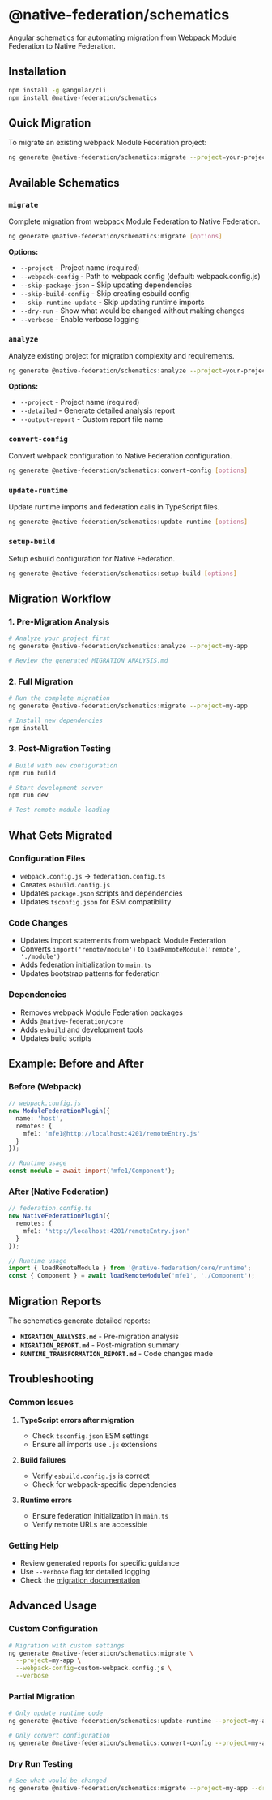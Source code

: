 # @native-federation/schematics

Angular schematics for automating migration from Webpack Module Federation to Native Federation.

## Installation

```bash
npm install -g @angular/cli
npm install @native-federation/schematics
```

## Quick Migration

To migrate an existing webpack Module Federation project:

```bash
ng generate @native-federation/schematics:migrate --project=your-project-name
```

## Available Schematics

### `migrate`
Complete migration from webpack Module Federation to Native Federation.

```bash
ng generate @native-federation/schematics:migrate [options]
```

**Options:**
- `--project` - Project name (required)
- `--webpack-config` - Path to webpack config (default: webpack.config.js)
- `--skip-package-json` - Skip updating dependencies
- `--skip-build-config` - Skip creating esbuild config
- `--skip-runtime-update` - Skip updating runtime imports
- `--dry-run` - Show what would be changed without making changes
- `--verbose` - Enable verbose logging

### `analyze`
Analyze existing project for migration complexity and requirements.

```bash
ng generate @native-federation/schematics:analyze --project=your-project
```

**Options:**
- `--project` - Project name (required)
- `--detailed` - Generate detailed analysis report
- `--output-report` - Custom report file name

### `convert-config`
Convert webpack configuration to Native Federation configuration.

```bash
ng generate @native-federation/schematics:convert-config [options]
```

### `update-runtime`
Update runtime imports and federation calls in TypeScript files.

```bash
ng generate @native-federation/schematics:update-runtime [options]
```

### `setup-build`
Setup esbuild configuration for Native Federation.

```bash
ng generate @native-federation/schematics:setup-build [options]
```

## Migration Workflow

### 1. Pre-Migration Analysis
```bash
# Analyze your project first
ng generate @native-federation/schematics:analyze --project=my-app

# Review the generated MIGRATION_ANALYSIS.md
```

### 2. Full Migration
```bash
# Run the complete migration
ng generate @native-federation/schematics:migrate --project=my-app

# Install new dependencies
npm install
```

### 3. Post-Migration Testing
```bash
# Build with new configuration
npm run build

# Start development server
npm run dev

# Test remote module loading
```

## What Gets Migrated

### Configuration Files
- `webpack.config.js` → `federation.config.ts`
- Creates `esbuild.config.js`
- Updates `package.json` scripts and dependencies
- Updates `tsconfig.json` for ESM compatibility

### Code Changes
- Updates import statements from webpack Module Federation
- Converts `import('remote/module')` to `loadRemoteModule('remote', './module')`
- Adds federation initialization to `main.ts`
- Updates bootstrap patterns for federation

### Dependencies
- Removes webpack Module Federation packages
- Adds `@native-federation/core`
- Adds `esbuild` and development tools
- Updates build scripts

## Example: Before and After

### Before (Webpack)
```typescript
// webpack.config.js
new ModuleFederationPlugin({
  name: 'host',
  remotes: {
    mfe1: 'mfe1@http://localhost:4201/remoteEntry.js'
  }
});

// Runtime usage
const module = await import('mfe1/Component');
```

### After (Native Federation)
```typescript
// federation.config.ts
new NativeFederationPlugin({
  remotes: {
    mfe1: 'http://localhost:4201/remoteEntry.json'
  }
});

// Runtime usage
import { loadRemoteModule } from '@native-federation/core/runtime';
const { Component } = await loadRemoteModule('mfe1', './Component');
```

## Migration Reports

The schematics generate detailed reports:

- **`MIGRATION_ANALYSIS.md`** - Pre-migration analysis
- **`MIGRATION_REPORT.md`** - Post-migration summary
- **`RUNTIME_TRANSFORMATION_REPORT.md`** - Code changes made

## Troubleshooting

### Common Issues

1. **TypeScript errors after migration**
   - Check `tsconfig.json` ESM settings
   - Ensure all imports use `.js` extensions

2. **Build failures**
   - Verify `esbuild.config.js` is correct
   - Check for webpack-specific dependencies

3. **Runtime errors**
   - Ensure federation initialization in `main.ts`
   - Verify remote URLs are accessible

### Getting Help

- Review generated reports for specific guidance
- Use `--verbose` flag for detailed logging
- Check the [migration documentation](https://docs.native-federation.dev/migration)

## Advanced Usage

### Custom Configuration
```bash
# Migration with custom settings
ng generate @native-federation/schematics:migrate \
  --project=my-app \
  --webpack-config=custom-webpack.config.js \
  --verbose
```

### Partial Migration
```bash
# Only update runtime code
ng generate @native-federation/schematics:update-runtime --project=my-app

# Only convert configuration
ng generate @native-federation/schematics:convert-config --project=my-app
```

### Dry Run Testing
```bash
# See what would be changed
ng generate @native-federation/schematics:migrate --project=my-app --dry-run
```